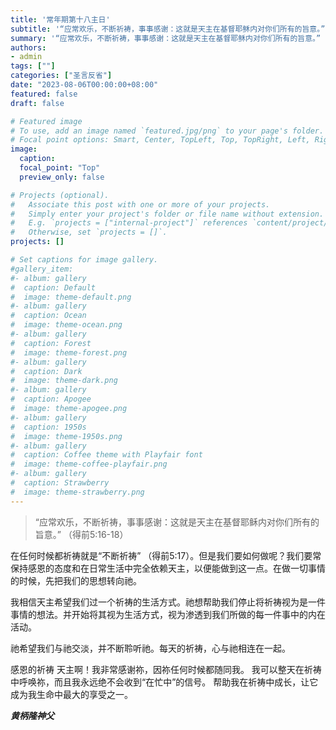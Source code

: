 ```yaml
---
title: '常年期第十八主日'
subtitle: '“应常欢乐，不断祈祷，事事感谢：这就是天主在基督耶稣内对你们所有的旨意。” （得前5:16-18）'
summary: '“应常欢乐，不断祈祷，事事感谢：这就是天主在基督耶稣内对你们所有的旨意。” （得前5:16-18）'
authors:
- admin
tags: [""]
categories: ["圣言反省"]
date: "2023-08-06T00:00:00+08:00"
featured: false
draft: false

# Featured image
# To use, add an image named `featured.jpg/png` to your page's folder.
# Focal point options: Smart, Center, TopLeft, Top, TopRight, Left, Right, BottomLeft, Bottom, BottomRight
image:
  caption:
  focal_point: "Top"
  preview_only: false

# Projects (optional).
#   Associate this post with one or more of your projects.
#   Simply enter your project's folder or file name without extension.
#   E.g. `projects = ["internal-project"]` references `content/project/deep-learning/index.md`.
#   Otherwise, set `projects = []`.
projects: []

# Set captions for image gallery.
#gallery_item:
#- album: gallery
#  caption: Default
#  image: theme-default.png
#- album: gallery
#  caption: Ocean
#  image: theme-ocean.png
#- album: gallery
#  caption: Forest
#  image: theme-forest.png
#- album: gallery
#  caption: Dark
#  image: theme-dark.png
#- album: gallery
#  caption: Apogee
#  image: theme-apogee.png
#- album: gallery
#  caption: 1950s
#  image: theme-1950s.png
#- album: gallery
#  caption: Coffee theme with Playfair font
#  image: theme-coffee-playfair.png
#- album: gallery
#  caption: Strawberry
#  image: theme-strawberry.png
---
```

> “应常欢乐，不断祈祷，事事感谢：这就是天主在基督耶稣内对你们所有的旨意。” （得前5:16-18）

在任何时候都祈祷就是“不断祈祷” （得前5:17）。但是我们要如何做呢？我们要常保持感恩的态度和在日常生活中完全依赖天主，以便能做到这一点。在做一切事情的时候，先把我们的思想转向祂。

我相信天主希望我们过一个祈祷的生活方式。祂想帮助我们停止将祈祷视为是一件事情的想法。并开始将其视为生活方式，视为渗透到我们所做的每一件事中的内在活动。

祂希望我们与祂交淡，并不断聆听祂。每天的祈祷，心与祂相连在一起。

感恩的祈祷
天主啊！我非常感谢祢，因祢任何时候都随同我。
我可以整天在祈祷中呼唤祢，而且我永远绝不会收到“在忙中”的信号。
帮助我在祈祷中成长，让它成为我生命中最大的享受之一。

___黄柄隆神父___